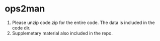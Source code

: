 # ops2man
1. Please unzip code.zip for the entire code. The data is included in the code dir. 
2. Supplemetary material also included in the repo. 
